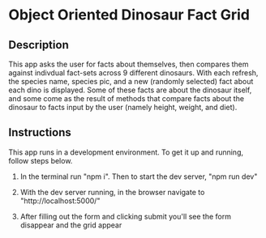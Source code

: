 # Object Oriented Dinosaur Fact Grid

## Description

This app asks the user for facts about themselves, then compares them against indivdual fact-sets across 9 different dinosaurs. With each refresh, the species name, species pic, and a new (randomly selected) fact about each dino is displayed. Some of these facts are about the dinosaur itself, and some come as the result of methods that compare facts about the dinosaur to facts input by the user (namely height, weight, and diet).

## Instructions

This app runs in a development environment. To get it up and running, follow steps below.

1. In the terminal run "npm i". Then to start the dev server, "npm run dev"

2. With the dev server running, in the browser navigate to "http://localhost:5000/"

3. After filling out the form and clicking submit you'll see the form disappear and the grid appear
